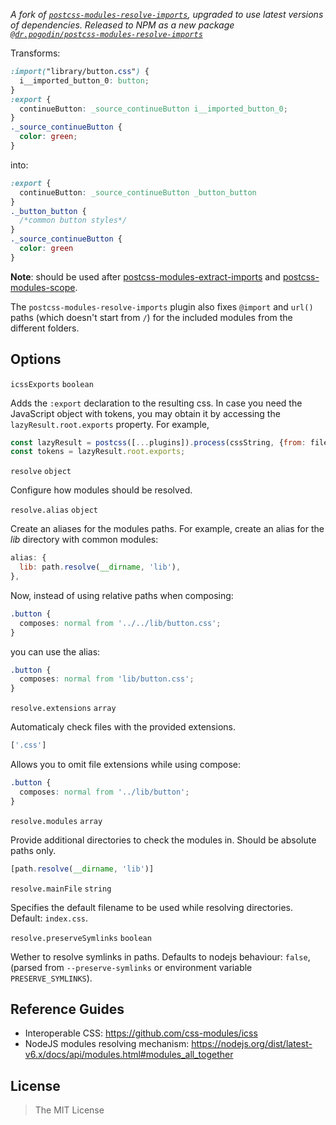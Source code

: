 _A fork of [`postcss-modules-resolve-imports`](https://www.npmjs.com/package/postcss-modules-resolve-imports), upgraded to use latest versions of dependencies. Released to NPM as a new package [`@dr.pogodin/postcss-modules-resolve-imports`](https://www.npmjs.com/package/@dr.pogodin/postcss-modules-resolve-imports)_

Transforms:

```css
:import("library/button.css") {
  i__imported_button_0: button;
}
:export {
  continueButton: _source_continueButton i__imported_button_0;
}
._source_continueButton {
  color: green;
}
```

into:

```css
:export {
  continueButton: _source_continueButton _button_button
}
._button_button {
  /*common button styles*/
}
._source_continueButton {
  color: green
}
```

**Note**: should be used after [postcss-modules-extract-imports](https://github.com/css-modules/postcss-modules-extract-imports) and [postcss-modules-scope](https://github.com/css-modules/postcss-modules-scope).

The `postcss-modules-resolve-imports` plugin also fixes `@import` and `url()` paths (which doesn't start from `/`) for the included modules from the different folders.


## Options

`icssExports` `boolean`

Adds the `:export` declaration to the resulting css. In case you need the JavaScript object with tokens, you may obtain it by accessing the `lazyResult.root.exports` property. For example,

```javascript
const lazyResult = postcss([...plugins]).process(cssString, {from: filepath});
const tokens = lazyResult.root.exports;
```


`resolve` `object`

Configure how modules should be resolved.


`resolve.alias` `object`

Create an aliases for the modules paths. For example, create an alias for the *lib* directory with common modules:

```javascript
alias: {
  lib: path.resolve(__dirname, 'lib'),
},
```

Now, instead of using relative paths when composing:

```css
.button {
  composes: normal from '../../lib/button.css';
}
```

you can use the alias:

```css
.button {
  composes: normal from 'lib/button.css';
}
```


`resolve.extensions` `array`

Automaticaly check files with the provided extensions.

```javascript
['.css']
```

Allows you to omit file extensions while using compose:

```css
.button {
  composes: normal from '../lib/button';
}
```


`resolve.modules` `array`

Provide additional directories to check the modules in. Should be absolute paths only.

```javascript
[path.resolve(__dirname, 'lib')]
```


`resolve.mainFile` `string`

Specifies the default filename to be used while resolving directories. Default: `index.css`.


`resolve.preserveSymlinks` `boolean`

Wether to resolve symlinks in paths. Defaults to nodejs behaviour: `false`, 
(parsed from `--preserve-symlinks` or environment variable `PRESERVE_SYMLINKS`).


## Reference Guides

- Interoperable CSS: https://github.com/css-modules/icss
- NodeJS modules resolving mechanism: https://nodejs.org/dist/latest-v6.x/docs/api/modules.html#modules_all_together


## License

> The MIT License
